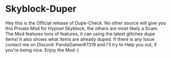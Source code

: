 # Skyblock-Duper
Hey this is the Official release of Dupe-Check. No other source will give you this Private Mod for Hypixel Skyblock, the others are most likely a Scam. The Mod features tons of features, it can using the latest glitches dupe items! It also shows what items are already duped. If there is any Issue contact me on Discord: PandaGamer#7319 and I'll try to Help you out, if you're being nice. Enjoy the Mod :)
